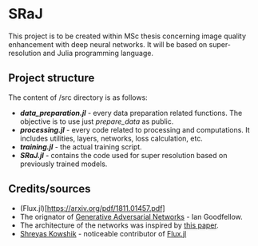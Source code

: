 # SRaJ
This project is to be created within MSc thesis concerning image quality enhancement with deep neural networks. It will be based on super-resolution and Julia programming language.

## Project structure
The content of /src directory is as follows:
* ***data_preparation.jl*** - every data preparation related functions. The objective is to use just *prepare_data* as public.
* ***processing.jl*** - every code related to processing and computations. It includes utilities, layers, networks, loss calculation, etc. 
* ***training.jl*** - the actual training script. 
* ***SRaJ.jl*** - contains the code used for super resolution based on previously trained models.

## Credits/sources
* (Flux.jl)[https://arxiv.org/pdf/1811.01457.pdf]
* The orignator of [Generative Adversarial Networks](https://arxiv.org/pdf/1406.2661.pdf) - Ian Goodfellow.
* The architecture of the networks was inspired by [this paper](https://arxiv.org/pdf/1609.04802.pdf).
* [Shreyas Kowshik](https://shreyas-kowshik.github.io/) - noticeable contributor of [Flux.jl](https://fluxml.ai/Flux.jl/stable/)
